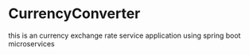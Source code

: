 # CurrencyConverter
this is an currency exchange rate service application using spring boot microservices
